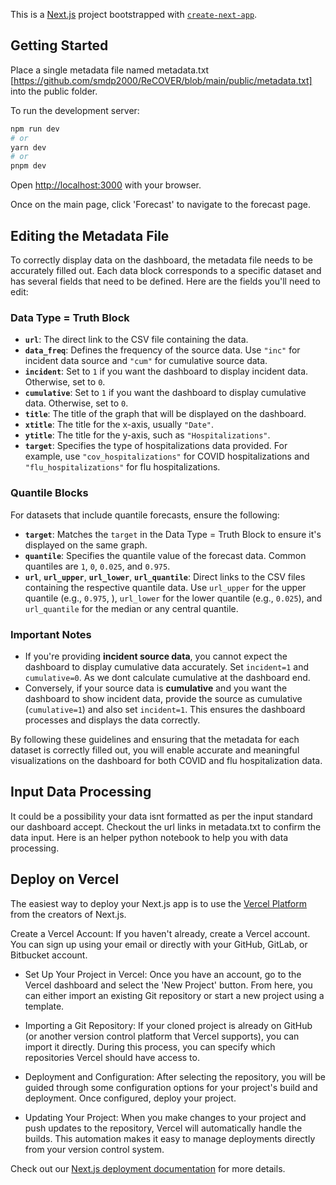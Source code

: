 This is a [Next.js](https://nextjs.org/) project bootstrapped with [`create-next-app`](https://github.com/vercel/next.js/tree/canary/packages/create-next-app).

## Getting Started

Place a single metadata file named metadata.txt [https://github.com/smdp2000/ReCOVER/blob/main/public/metadata.txt] into the public folder.


To run the development server:

```bash
npm run dev
# or
yarn dev
# or
pnpm dev
```

Open [http://localhost:3000](http://localhost:3000) with your browser.

Once on the main page, click 'Forecast' to navigate to the forecast page.

## Editing the Metadata File

To correctly display data on the dashboard, the metadata file needs to be accurately filled out. Each data block corresponds to a specific dataset and has several fields that need to be defined. Here are the fields you'll need to edit:

### Data Type = Truth Block
- **`url`**: The direct link to the CSV file containing the data.
- **`data_freq`**: Defines the frequency of the source data. Use `"inc"` for incident data source and `"cum"` for cumulative source data.
- **`incident`**: Set to `1` if you want the dashboard to display incident data. Otherwise, set to `0`.
- **`cumulative`**: Set to `1` if you want the dashboard to display cumulative data. Otherwise, set to `0`.
- **`title`**: The title of the graph that will be displayed on the dashboard.
- **`xtitle`**: The title for the x-axis, usually `"Date"`.
- **`ytitle`**: The title for the y-axis, such as `"Hospitalizations"`.
- **`target`**: Specifies the type of hospitalizations data provided. For example, use `"cov_hospitalizations"` for COVID hospitalizations and `"flu_hospitalizations"` for flu hospitalizations.

### Quantile Blocks
For datasets that include quantile forecasts, ensure the following:
- **`target`**: Matches the `target` in the Data Type = Truth Block to ensure it's displayed on the same graph.
- **`quantile`**: Specifies the quantile value of the forecast data. Common quantiles are `1`, `0`, `0.025`, and `0.975`.
- **`url`**,  **`url_upper`**, **`url_lower`**, **`url_quantile`**: Direct links to the CSV files containing the respective quantile data. Use `url_upper` for the upper quantile (e.g., `0.975`, ), `url_lower` for the lower quantile (e.g., `0.025`), and `url_quantile` for the median or any central quantile.

### Important Notes
- If you're providing **incident source data**, you cannot expect the dashboard to display cumulative data accurately. Set `incident=1` and `cumulative=0`. As we dont calculate cumulative at the dashboard end.
- Conversely, if your source data is **cumulative** and you want the dashboard to show incident data, provide the source as cumulative (`cumulative=1`) and also set `incident=1`. This ensures the dashboard processes and displays the data correctly.

By following these guidelines and ensuring that the metadata for each dataset is correctly filled out, you will enable accurate and meaningful visualizations on the dashboard for both COVID and flu hospitalization data.


## Input Data Processing
It could be a possibility your data isnt formatted as per the input standard our dashboard accept. Checkout the url links in metadata.txt to confirm the data input. Here is an helper python notebook to help you with data processing.


## Deploy on Vercel

The easiest way to deploy your Next.js app is to use the [Vercel Platform](https://vercel.com/new?utm_medium=default-template&filter=next.js&utm_source=create-next-app&utm_campaign=create-next-app-readme) from the creators of Next.js.

Create a Vercel Account: If you haven't already, create a Vercel account. You can sign up using your email or directly with your GitHub, GitLab, or Bitbucket account.

- Set Up Your Project in Vercel: Once you have an account, go to the Vercel dashboard and select the 'New Project' button. From here, you can either import an existing Git repository or start a new project using a template.

- Importing a Git Repository: If your cloned project is already on GitHub (or another version control platform that Vercel supports), you can import it directly. During this process, you can specify which repositories Vercel should have access to.

- Deployment and Configuration: After selecting the repository, you will be guided through some configuration options for your project's build and deployment. Once configured, deploy your project.

- Updating Your Project: When you make changes to your project and push updates to the repository, Vercel will automatically handle the builds. This automation makes it easy to manage deployments directly from your version control system.

Check out our [Next.js deployment documentation](https://nextjs.org/docs/deployment) for more details.
